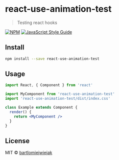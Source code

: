 # react-use-animation-test

> Testing react hooks

[![NPM](https://img.shields.io/npm/v/react-use-animation-test.svg)](https://www.npmjs.com/package/react-use-animation-test) [![JavaScript Style Guide](https://img.shields.io/badge/code_style-standard-brightgreen.svg)](https://standardjs.com)

## Install

```bash
npm install --save react-use-animation-test
```

## Usage

```jsx
import React, { Component } from 'react'

import MyComponent from 'react-use-animation-test'
import 'react-use-animation-test/dist/index.css'

class Example extends Component {
  render() {
    return <MyComponent />
  }
}
```

## License

MIT © [bartlomiejwiejak](https://github.com/bartlomiejwiejak)
